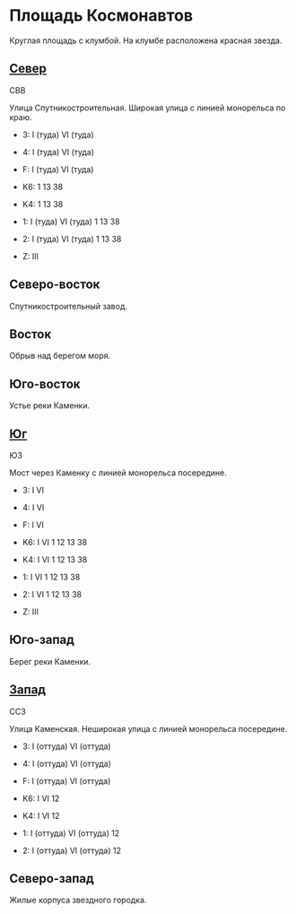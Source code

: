 # Площадь Космонавтов

Круглая площадь с клумбой. На клумбе расположена красная звезда.

## [Север](./590017.md)

СВВ

Улица Спутникостроительная.
Широкая улица с линией монорельса по краю.

* 3:    I (туда)    VI (туда)
* 4:    I (туда)    VI (туда)
* F:    I (туда)    VI (туда)

* K6:   1   13  38
* K4:   1   13  38
* 1:    I (туда)    VI (туда)
        1   13  38
* 2:    I (туда)    VI (туда)
        1   13  38

* Z:    III

## Северо-восток

Спутникостроительный завод.

## Восток

Обрыв над берегом моря.

## Юго-восток

Устье реки Каменки.

## [Юг](./590025.md)

ЮЗ

Мост через Каменку с линией монорельса посередине.

* 3:    I   VI
* 4:    I   VI
* F:    I   VI

* K6:   I   VI
        1   12  13  38
* K4:   I   VI
        1   12  13  38
* 1:    I   VI
        1   12  13  38
* 2:    I   VI
        1   12  13  38

* Z:    III

## Юго-запад

Берег реки Каменки.

## [Запад](./585020.md)

ССЗ

Улица Каменская.
Неширокая улица с линией монорельса посередине.

* 3:    I (оттуда)  VI (оттуда)
* 4:    I (оттуда)  VI (оттуда)
* F:    I (оттуда)  VI (оттуда)

* K6:   I   VI
        12
* K4:   I   VI
        12
* 1:    I (оттуда)  VI (оттуда)
        12
* 2:    I (оттуда)  VI (оттуда)
        12

## Северо-запад

Жилые корпуса звездного городка.
